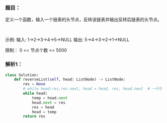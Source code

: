 ### 题目：
定义一个函数，输入一个链表的头节点，反转该链表并输出反转后链表的头节点。

 

示例:
输入: 1->2->3->4->5->NULL
输出: 5->4->3->2->1->NULL
 

限制：
0 <= 节点个数 <= 5000

### 解析1：

```python
class Solution:
    def reverseList(self, head: ListNode) -> ListNode:
        res = None
        # while head:res,res.next, head = head, res, head.next  # 一行写法
        while head:
            temp = head.next
            head.next = res
            res = head
            head = temp
        return res
```
